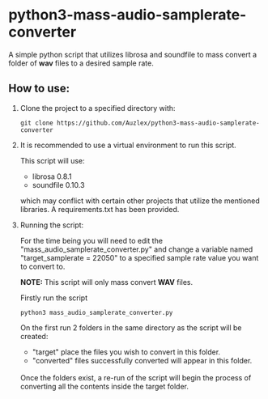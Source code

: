 # python3-mass-audio-samplerate-converter
A simple python script that utilizes librosa and soundfile to mass convert a folder of **wav** files to a desired sample rate.

## How to use:

1. Clone the project to a specified directory with:

    `git clone https://github.com/Auzlex/python3-mass-audio-samplerate-converter`

2. It is recommended to use a virtual environment to run this script.

    This script will use:
    - librosa 0.8.1 
    - soundfile 0.10.3

    which may conflict with certain other projects that utilize the mentioned libraries. A requirements.txt has been provided.
    
3. Running the script:

    For the time being you will need to edit the "mass_audio_samplerate_converter.py" and change a variable named "target_samplerate = 22050" to a specified sample rate value you want to convert to.

    **NOTE:** This script will only mass convert **WAV** files.

    Firstly run the script
    
    `python3 mass_audio_samplerate_converter.py`
        
    On the first run 2 folders in the same directory as the script will be created:
    - "target" place the files you wish to convert in this folder.
    - "converted" files successfully converted will appear in this folder.

    <br>
    Once the folders exist, a re-run of the script will begin the process of converting all the contents inside the target folder.
